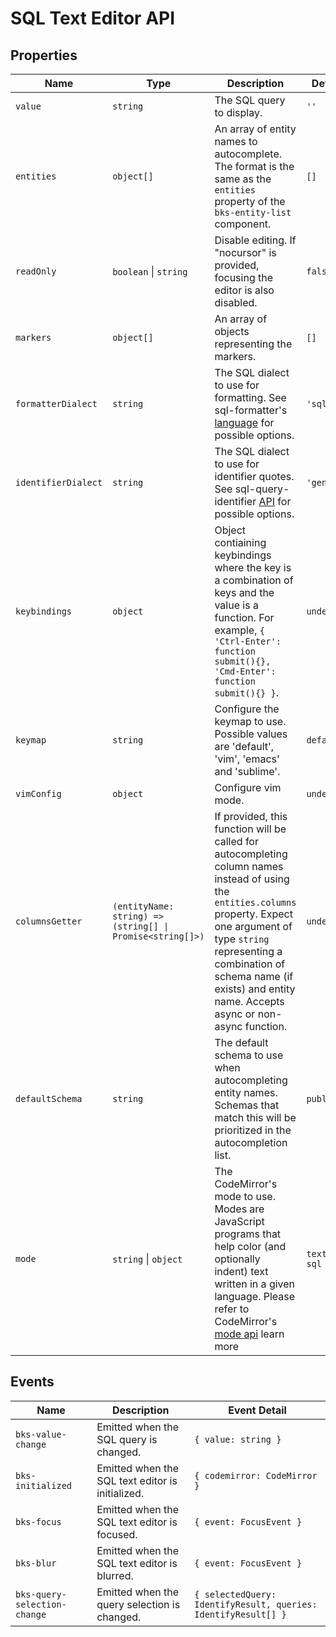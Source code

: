 # SQL Text Editor API

## Properties

| Name                | Type                                                      | Description                                                                                                                                                                                                                                                                  | Default      |
| ------------------- | --------------------------------------------------------- | ---------------------------------------------------------------------------------------------------------------------------------------------------------------------------------------------------------------------------------------------------------------------------- | ------------ |
| `value`             | `string`                                                  | The SQL query to display.                                                                                                                                                                                                                                                    | `''`         |
| `entities`          | `object[]`                                                | An array of entity names to autocomplete. The format is the same as the `entities` property of the `bks-entity-list` component.                                                                                                                                              | `[]`         |
| `readOnly`          | `boolean` \| `string`                                     | Disable editing. If "nocursor" is provided, focusing the editor is also disabled.                                                                                                                                                                                            | `false`      |
| `markers`           | `object[]`                                                | An array of objects representing the markers.                                                                                                                                                                                                                                | `[]`         |
| `formatterDialect`  | `string`                                                  | The SQL dialect to use for formatting. See sql-formatter's [language](https://github.com/sql-formatter-org/sql-formatter/blob/master/docs/language.md) for possible options.                                                                                                 | `'sql'`      |
| `identifierDialect` | `string`                                                  | The SQL dialect to use for identifier quotes. See sql-query-identifier [API](https://github.com/coresql/sql-query-identifier?tab=readme-ov-file#api) for possible options.                                                                                                   | `'generic'`  |
| `keybindings`       | `object`                                                  | Object contiaining keybindings where the key is a combination of keys and the value is a function. For example, `{ 'Ctrl-Enter': function submit(){}, 'Cmd-Enter': function submit(){} }`.                                                                                   | `undefined`  |
| `keymap`            | `string`                                                  | Configure the keymap to use. Possible values are 'default', 'vim', 'emacs' and 'sublime'.                                                                                                                                                                                    | `default`    |
| `vimConfig`         | `object`                                                  | Configure vim mode.                                                                                                                                                                                                                                                          | `undefined`  |
| `columnsGetter`     | `(entityName: string) => (string[] \| Promise<string[]>)` | If provided, this function will be called for autocompleting column names instead of using the `entities.columns` property. Expect one argument of type `string` representing a combination of schema name (if exists) and entity name. Accepts async or non-async function. | `undefined`  |
| `defaultSchema`     | `string`                                                  | The default schema to use when autocompleting entity names. Schemas that match this will be prioritized in the autocompletion list.                                                                                                                                          | `public`     |
| `mode`              | `string` \| `object`                                      | The CodeMirror's mode to use. Modes are JavaScript programs that help color (and optionally indent) text written in a given language. Please refer to CodeMirror's [mode api](https://codemirror.net/5/doc/manual.html#modeapi) learn more                                   | `text/x-sql` |

## Events

| Name                         | Description                                      | Event Detail                                                   |
| ---------------------------- | ------------------------------------------------ | -------------------------------------------------------------- |
| `bks-value-change`           | Emitted when the SQL query is changed.           | `{ value: string }`                                            |
| `bks-initialized`            | Emitted when the SQL text editor is initialized. | `{ codemirror: CodeMirror }`                                   |
| `bks-focus`                  | Emitted when the SQL text editor is focused.     | `{ event: FocusEvent }`                                        |
| `bks-blur`                   | Emitted when the SQL text editor is blurred.     | `{ event: FocusEvent }`                                        |
| `bks-query-selection-change` | Emitted when the query selection is changed.     | `{ selectedQuery: IdentifyResult, queries: IdentifyResult[] }` |
